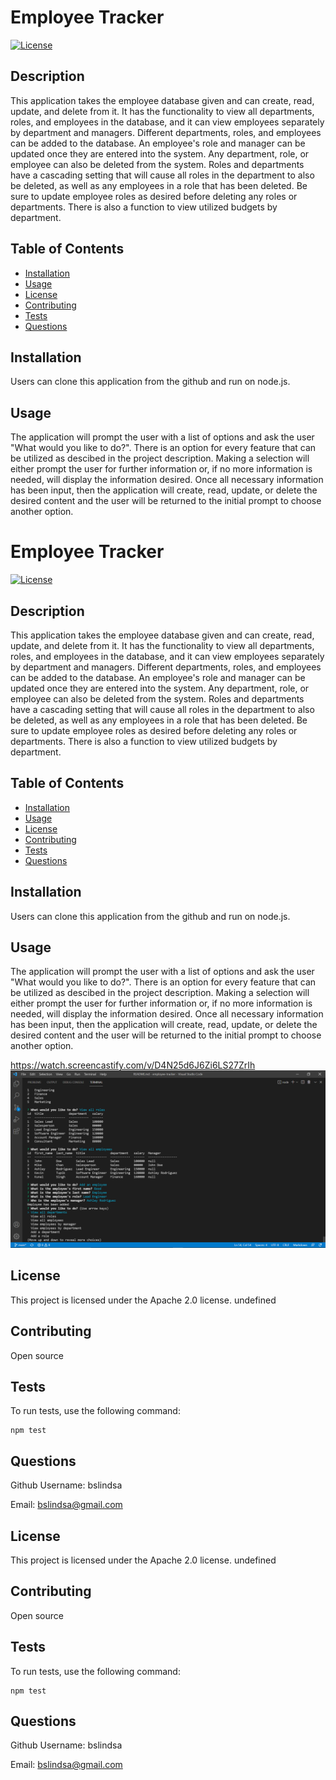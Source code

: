 # Employee Tracker
  
[![License](https://img.shields.io/badge/License-Apache_2.0-blue.svg)](https://opensource.org/licenses/Apache-2.0)

## Description

This application takes the employee database given and can create, read, update, and delete from it. It has the functionality to view all departments, roles, and employees in the database, and it can view employees separately by department and managers. Different departments, roles, and employees can be added to the database. An employee's role and manager can be updated once they are entered into the system. Any department, role, or employee can also be deleted from the system. Roles and departments have a cascading setting that will cause all roles in the department to also be deleted, as well as any employees in a role that has been deleted. Be sure to update employee roles as desired before deleting any roles or departments. There is also a function to view utilized budgets by department.

## Table of Contents
* [Installation](#installation)
* [Usage](#usage)
* [License](#license)
* [Contributing](#contributing)
* [Tests](#tests)
* [Questions](#questions)
   
<a name="installation"></a>
## Installation

Users can clone this application from the github and run on node.js.

<a name="usage"></a>
## Usage

The application will prompt the user with a list of options and ask the user "What would you like to do?". There is an option for every feature that can be utilized as descibed in the project description. Making a selection will either prompt the user for further information or, if no more information is needed, will display the information desired. Once all necessary information has been input, then the application will create, read, update, or delete the desired content and the user will be returned to the initial prompt to choose another option.

# Employee Tracker
  
[![License](https://img.shields.io/badge/License-Apache_2.0-blue.svg)](https://opensource.org/licenses/Apache-2.0)

## Description

This application takes the employee database given and can create, read, update, and delete from it. It has the functionality to view all departments, roles, and employees in the database, and it can view employees separately by department and managers. Different departments, roles, and employees can be added to the database. An employee's role and manager can be updated once they are entered into the system. Any department, role, or employee can also be deleted from the system. Roles and departments have a cascading setting that will cause all roles in the department to also be deleted, as well as any employees in a role that has been deleted. Be sure to update employee roles as desired before deleting any roles or departments. There is also a function to view utilized budgets by department.

## Table of Contents
* [Installation](#installation)
* [Usage](#usage)
* [License](#license)
* [Contributing](#contributing)
* [Tests](#tests)
* [Questions](#questions)
   
<a name="installation"></a>
## Installation

Users can clone this application from the github and run on node.js.

<a name="usage"></a>
## Usage

The application will prompt the user with a list of options and ask the user "What would you like to do?". There is an option for every feature that can be utilized as descibed in the project description. Making a selection will either prompt the user for further information or, if no more information is needed, will display the information desired. Once all necessary information has been input, then the application will create, read, update, or delete the desired content and the user will be returned to the initial prompt to choose another option.

https://watch.screencastify.com/v/D4N25d6J6Zi6LS27ZrIh
[![Video demonstrating utilization of the application](./assets/images/employee-tracker.png)](https://watch.screencastify.com/v/D4N25d6J6Zi6LS27ZrIh)


<a name="license"></a>
## License

This project is licensed under the Apache 2.0 license.
undefined

<a name="contributing"></a>
## Contributing

Open source

<a name="tests"></a>
## Tests
To run tests, use the following command:
```
npm test
```

<a name="questions"></a>
## Questions

Github Username: bslindsa 

Email: bslindsa@gmail.com



<a name="license"></a>
## License

This project is licensed under the Apache 2.0 license.
undefined

<a name="contributing"></a>
## Contributing

Open source

<a name="tests"></a>
## Tests
To run tests, use the following command:
```
npm test
```

<a name="questions"></a>
## Questions

Github Username: bslindsa 

Email: bslindsa@gmail.com

